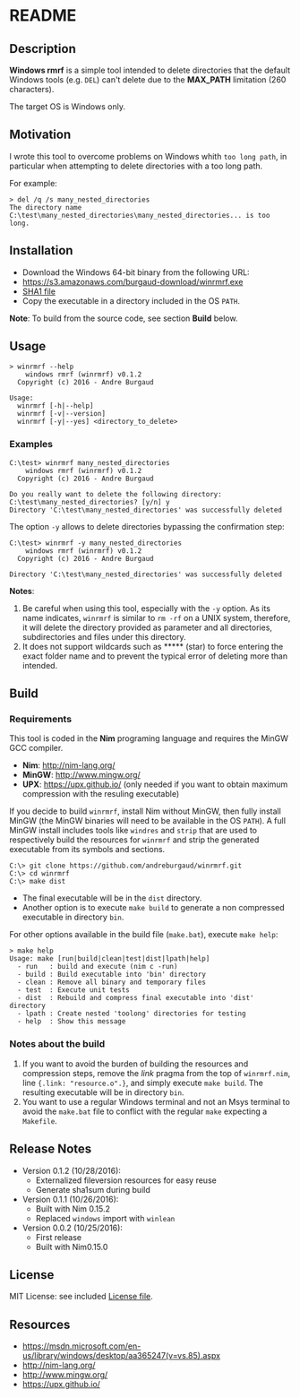 # README

## Description

**Windows rmrf** is a simple tool intended to delete directories that the default Windows tools (e.g. `DEL`) can't delete due to the **MAX_PATH** limitation (260 characters).

The target OS is Windows only.

## Motivation

I wrote this tool to overcome problems on Windows whith `too long path`, in particular when attempting to delete directories with a too long path.

For example:

```
> del /q /s many_nested_directories
The directory name C:\test\many_nested_directories\many_nested_directories... is too long.
```

## Installation

* Download the Windows 64-bit binary from the following URL:
 * https://s3.amazonaws.com/burgaud-download/winrmrf.exe
 * [SHA1 file](winrmrf.exe.sha1)
* Copy the executable in a directory included in the OS `PATH`.

**Note**: To build from the source code, see section **Build** below.

## Usage

```
> winrmrf --help
    windows rmrf (winrmrf) v0.1.2
  Copyright (c) 2016 - Andre Burgaud

Usage:
  winrmrf [-h|--help]
  winrmrf [-v|--version]
  winrmrf [-y|--yes] <directory_to_delete>
```

### Examples

```
C:\test> winrmrf many_nested_directories
    windows rmrf (winrmrf) v0.1.2
  Copyright (c) 2016 - Andre Burgaud

Do you really want to delete the following directory:
C:\test\many_nested_directories? [y/n] y
Directory 'C:\test\many_nested_directories' was successfully deleted
```

The option `-y` allows to delete directories bypassing the confirmation step:

```
C:\test> winrmrf -y many_nested_directories
    windows rmrf (winrmrf) v0.1.2
  Copyright (c) 2016 - Andre Burgaud

Directory 'C:\test\many_nested_directories' was successfully deleted
```

**Notes**:
1. Be careful when using this tool, especially with the `-y` option. As its
name indicates, `winrmrf` is similar to `rm -rf` on a UNIX system, therefore, it will delete the directory provided as parameter and all directories, subdirectories and files under this directory.
1. It does not support wildcards such as ***** (star) to force entering the exact folder name and to prevent the typical error of deleting more than intended.

## Build

### Requirements

This tool is coded in the **Nim** programing language and requires the MinGW GCC compiler.

* **Nim**: http://nim-lang.org/
* **MinGW**: http://www.mingw.org/
* **UPX**: https://upx.github.io/ (only needed if you want to obtain maximum compression with the resuling executable)

If you decide to build `winrmrf`, install Nim without MinGW, then fully install MinGW (the MinGW binaries will need to be available in the OS `PATH`). A full MinGW install includes tools like `windres` and `strip` that are used to respectively build the resources for `winrmrf` and strip the generated executable from its symbols and sections.

```
C:\> git clone https://github.com/andreburgaud/winrmrf.git
C:\> cd winrmrf
C:\> make dist
```

* The final executable will be in the `dist` directory.
* Another option is to execute `make build` to generate a non compressed executable in directory `bin`.

For other options available in the build file (`make.bat`), execute `make help`:

```
> make help
Usage: make [run|build|clean|test|dist|lpath|help]
  - run   : build and execute (nim c -run)
  - build : Build executable into 'bin' directory
  - clean : Remove all binary and temporary files
  - test  : Execute unit tests
  - dist  : Rebuild and compress final executable into 'dist' directory
  - lpath : Create nested 'toolong' directories for testing
  - help  : Show this message
```

### Notes about the build

1. If you want to avoid the burden of building the resources and compression steps, remove the *link* pragma from the top of `winrmrf.nim`, line `{.link: "resource.o".}`, and simply execute `make build`. The resulting executable will be in directory `bin`.
2. You want to use a regular Windows terminal and not an Msys terminal to avoid the `make.bat` file to conflict with the regular `make` expecting a `Makefile`.

## Release Notes

* Version 0.1.2 (10/28/2016):
  * Externalized fileversion resources for easy reuse
  * Generate sha1sum during build
* Version 0.1.1 (10/26/2016):
  * Built with Nim 0.15.2
  * Replaced `windows` import with `winlean`
* Version 0.0.2 (10/25/2016): 
  * First release
  * Built with Nim0.15.0

## License

MIT License: see included [License file](LICENSE.md).

## Resources

* https://msdn.microsoft.com/en-us/library/windows/desktop/aa365247(v=vs.85).aspx
* http://nim-lang.org/
* http://www.mingw.org/
* https://upx.github.io/
